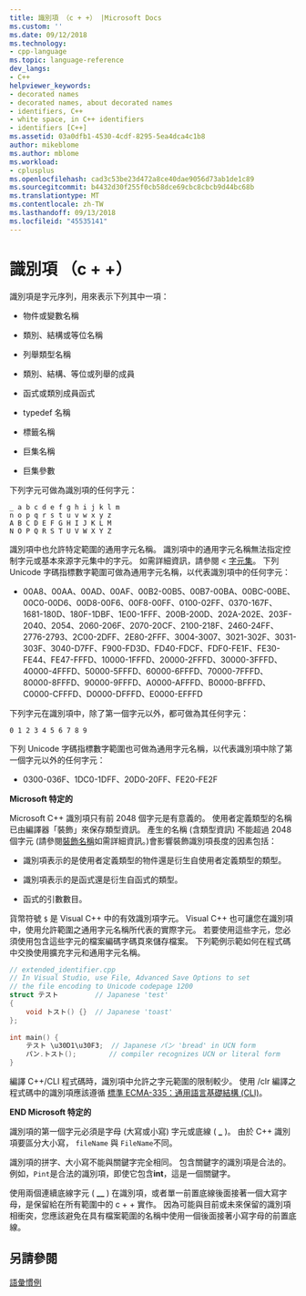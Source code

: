 ```yaml
---
title: 識別項 （c + +） |Microsoft Docs
ms.custom: ''
ms.date: 09/12/2018
ms.technology:
- cpp-language
ms.topic: language-reference
dev_langs:
- C++
helpviewer_keywords:
- decorated names
- decorated names, about decorated names
- identifiers, C++
- white space, in C++ identifiers
- identifiers [C++]
ms.assetid: 03a0dfb1-4530-4cdf-8295-5ea4dca4c1b8
author: mikeblome
ms.author: mblome
ms.workload:
- cplusplus
ms.openlocfilehash: cad3c53be23d472a8ce40dae9056d73ab1de1c89
ms.sourcegitcommit: b4432d30f255f0cb58dce69cbc8cbcb9d44bc68b
ms.translationtype: MT
ms.contentlocale: zh-TW
ms.lasthandoff: 09/13/2018
ms.locfileid: "45535141"
---
```

# <a name="identifiers-c"></a>識別項 （c + +）
識別項是字元序列，用來表示下列其中一項：  
  
-   物件或變數名稱  
  
-   類別、結構或等位名稱  
  
-   列舉類型名稱  
  
-   類別、結構、等位或列舉的成員  
  
-   函式或類別成員函式  
  
-   typedef 名稱  
  
-   標籤名稱  
  
-   巨集名稱  
  
-   巨集參數  
  
 下列字元可做為識別項的任何字元：  
  
```  
_ a b c d e f g h i j k l m  
n o p q r s t u v w x y z  
A B C D E F G H I J K L M  
N O P Q R S T U V W X Y Z  
```  
  
 識別項中也允許特定範圍的通用字元名稱。  識別項中的通用字元名稱無法指定控制字元或基本來源字元集中的字元。 如需詳細資訊，請參閱 <<c0> [ 字元集](../cpp/character-sets.md)。 下列 Unicode 字碼指標數字範圍可做為通用字元名稱，以代表識別項中的任何字元：  
  
-   00A8、00AA、00AD、00AF、00B2-00B5、00B7-00BA、00BC-00BE、00C0-00D6、00D8-00F6、00F8-00FF、0100-02FF、0370-167F、1681-180D、180F-1DBF、1E00-1FFF、200B-200D、202A-202E、203F-2040、2054、2060-206F、2070-20CF、2100-218F、2460-24FF、2776-2793、2C00-2DFF、2E80-2FFF、3004-3007、3021-302F、3031-303F、3040-D7FF、F900-FD3D、FD40-FDCF、FDF0-FE1F、FE30-FE44、FE47-FFFD、10000-1FFFD、20000-2FFFD、30000-3FFFD、40000-4FFFD、50000-5FFFD、60000-6FFFD、70000-7FFFD、80000-8FFFD、90000-9FFFD、A0000-AFFFD、B0000-BFFFD、C0000-CFFFD、D0000-DFFFD、E0000-EFFFD  
  
 下列字元在識別項中，除了第一個字元以外，都可做為其任何字元：  
  
```  
0 1 2 3 4 5 6 7 8 9  
```  
  
 下列 Unicode 字碼指標數字範圍也可做為通用字元名稱，以代表識別項中除了第一個字元以外的任何字元：  
  
-   0300-036F、1DC0-1DFF、20D0-20FF、FE20-FE2F  
  
 **Microsoft 特定的**  
  
 Microsoft C++ 識別項只有前 2048 個字元是有意義的。 使用者定義類型的名稱已由編譯器「裝飾」來保存類型資訊。 產生的名稱 (含類型資訊) 不能超過 2048 個字元 (請參閱[裝飾名稱](../build/reference/decorated-names.md)如需詳細資訊。)會影響裝飾識別項長度的因素包括：  
  
-   識別項表示的是使用者定義類型的物件還是衍生自使用者定義類型的類型。  
  
-   識別項表示的是函式還是衍生自函式的類型。  
  
-   函式的引數數目。  
  
 貨幣符號 `$` 是 Visual C++ 中的有效識別項字元。 Visual C++ 也可讓您在識別項中，使用允許範圍之通用字元名稱所代表的實際字元。 若要使用這些字元，您必須使用包含這些字元的檔案編碼字碼頁來儲存檔案。  下列範例示範如何在程式碼中交換使用擴充字元和通用字元名稱。  
  
```cpp  
// extended_identifier.cpp  
// In Visual Studio, use File, Advanced Save Options to set  
// the file encoding to Unicode codepage 1200  
struct テスト         // Japanese 'test'  
{  
    void トスト() {}  // Japanese 'toast'  
};  
  
int main() {  
    テスト \u30D1\u30F3;  // Japanese パン 'bread' in UCN form  
    パン.トスト();        // compiler recognizes UCN or literal form  
}  
```  
  
 編譯 C++/CLI 程式碼時，識別項中允許之字元範圍的限制較少。 使用 /clr 編譯之程式碼中的識別項應該遵循  [標準 ECMA-335：通用語言基礎結構 (CLI)](http://www.ecma-international.org/publications/standards/Ecma-335.htm)。  
  
 **END Microsoft 特定的**  
  
 識別項的第一個字元必須是字母 (大寫或小寫) 字元或底線 ( **_** )。 由於 C++ 識別項要區分大小寫， `fileName` 與 `FileName`不同。  
  
 識別項的拼字、大小寫不能與關鍵字完全相同。 包含關鍵字的識別項是合法的。 例如，`Pint`是合法的識別項，即使它包含**int**，這是一個關鍵字。  
  
 使用兩個連續底線字元 ( **__** ) 在識別項，或者單一前置底線後面接著一個大寫字母，是保留給在所有範圍中的 c + + 實作。 因為可能與目前或未來保留的識別項相衝突，您應該避免在具有檔案範圍的名稱中使用一個後面接著小寫字母的前置底線。  
  
## <a name="see-also"></a>另請參閱  
 [語彙慣例](../cpp/lexical-conventions.md)
